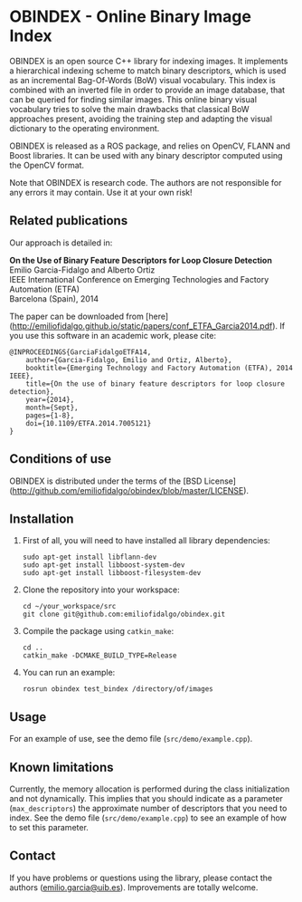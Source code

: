 # OBINDEX - Online Binary Image Index

OBINDEX is an open source C++ library for indexing images. It implements a hierarchical indexing scheme to match binary descriptors, which is used as an incremental Bag-Of-Words (BoW) visual vocabulary. This index is combined with an inverted file in order to provide an image database, that can be queried for finding similar images. This online binary visual vocabulary tries to solve the main drawbacks that classical BoW approaches present, avoiding the training step and adapting the visual dictionary to the operating environment.

OBINDEX is released as a ROS package, and relies on OpenCV, FLANN and Boost libraries. It can be used with any binary descriptor computed using the OpenCV format.

Note that OBINDEX is research code. The authors are not responsible for any errors it may contain. Use it at your own risk!

## Related publications

Our approach is detailed in:

**On the Use of Binary Feature Descriptors for Loop Closure Detection**     
Emilio Garcia-Fidalgo and Alberto Ortiz     
IEEE International Conference on Emerging Technologies and Factory Automation (ETFA)     
Barcelona (Spain), 2014

The paper can be downloaded from [here] (http://emiliofidalgo.github.io/static/papers/conf_ETFA_Garcia2014.pdf). If you use this software in an academic work, please cite:

	@INPROCEEDINGS{GarciaFidalgoETFA14,
		author={Garcia-Fidalgo, Emilio and Ortiz, Alberto},
		booktitle={Emerging Technology and Factory Automation (ETFA), 2014 IEEE},
		title={On the use of binary feature descriptors for loop closure detection},
		year={2014},
		month={Sept},
		pages={1-8},
		doi={10.1109/ETFA.2014.7005121}
	}

## Conditions of use

OBINDEX is distributed under the terms of the [BSD License] (http://github.com/emiliofidalgo/obindex/blob/master/LICENSE).

## Installation

1. First of all, you will need to have installed all library dependencies:

	`sudo apt-get install libflann-dev`   
	`sudo apt-get install libboost-system-dev`   
	`sudo apt-get install libboost-filesystem-dev`   

2. Clone the repository into your workspace:
	
	`cd ~/your_workspace/src`   
	`git clone git@github.com:emiliofidalgo/obindex.git`   

3. Compile the package using `catkin_make`:
	
	`cd ..`   
	`catkin_make -DCMAKE_BUILD_TYPE=Release`   

4. You can run an example:
	
	`rosrun obindex test_bindex /directory/of/images`   

## Usage

For an example of use, see the demo file (`src/demo/example.cpp`).

## Known limitations

Currently, the memory allocation is performed during the class initialization and not dynamically. This implies that you should indicate as a parameter (`max_descriptors`) the approximate number of descriptors that you need to index. See the demo file (`src/demo/example.cpp`) to see an example of how to set this parameter.

## Contact

If you have problems or questions using the library, please contact the authors (emilio.garcia@uib.es). Improvements are totally welcome.
